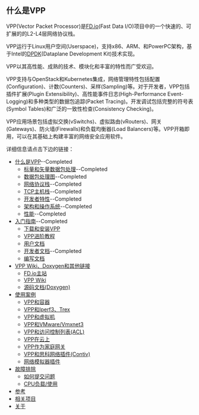 ## 什么是VPP
VPP(Vector Packet Processor)是[FD.io](https://fd.io/)(Fast Data I/O)项目中的一个快速的、可扩展的的L2-L4层网络协议栈。

VPP运行于Linux用户空间(Userspace)，支持x86、ARM、和PowerPC架构，基于Intel的[DPDK](https://www.dpdk.org/)(Dataplane Development Kit)技术实现。

VPP以其高性能、成熟的技术、模块化和丰富的特性而广受欢迎。

VPP支持与OpenStack和Kubernetes集成，网络管理特性包括配置(Configuration)、计数(Counters)、采样(Sampling)等。对于开发者，VPP包括插件扩展(Plugin Extensibility)、高性能事件日志(High-Performance Event-Logging)和多种类型的数据包追踪(Packet Tracing)。开发调试包括完整的符号表(Symbol Tables)和广泛的一致性检查(Consistency Checking)。

VPP应用场景包括虚拟交换(vSwitchs)、虚拟路由(vRouters)、网关(Gateways)、防火墙(Firewalls)和负载均衡器(Load Balancers)等。VPP开箱即用，可以在其基础上构建丰富的网络安全应用软件。

详细信息请点击下边的链接：
* [什么是VPP](https://github.com/penybai/vpp-docs)--Completed
  - [标量和矢量数据包处理](https://github.com/penybai/vpp-docs/blob/master/Scalar-vs-Vector-packet-processing.md)--Completed
  - [数据包处理图](https://github.com/penybai/vpp-docs/blob/master/The-Packet-Processing-Graph.md)--Completed
  - [网络协议栈](https://github.com/penybai/vpp-docs/blob/master/Network-Stack.md)--Completed
  - [TCP主机栈](https://github.com/penybai/vpp-docs/blob/master/TCP-Host-Stack.md)--Completed
  - [开发者特性](https://github.com/penybai/vpp-docs/blob/master/Features-for-Developers.md)--Completed
  - [架构和操作系统](https://github.com/penybai/vpp-docs/blob/master/Architectures-and-Operating-Systems.md)--Completed
  - [性能](https://github.com/penybai/vpp-docs/blob/master/Performance.md)--Completed
* [入门指南](https://github.com/penybai/vpp-docs/blob/master/Getting-Started.md)--Completed
  - [下载和安装VPP](https://github.com/penybai/vpp-docs/blob/master/Downloading-and-Installing-VPP.md)
  - [VPP进阶教程](https://github.com/penybai/vpp-docs/blob/master/Porgressive-VPP-Tutorial.md)
  - [用户文档](https://github.com/penybai/vpp-docs/blob/master/For-Users.md)
  - [开发者文档](https://github.com/penybai/vpp-docs/blob/master/For-Developers.md)--Completed
  - [编写文档](https://github.com/penybai/vpp-docs/blob/master/Writting-Documents.md)
* [VPP Wiki、Doxygen和其他链接](https://github.com/penybai/vpp-docs/blob/master/VPP-Wiki-Doxygen-and-Other-Links.md)
  - [FD.io主站](https://github.com/penybai/vpp-docs/blob/master/FD_io-Main-Site.md)
  - [VPP Wiki](https://github.com/penybai/vpp-docs/blob/master/VPP-Wiki.md)
  - [源码文档(Doxygen)](https://github.com/penybai/vpp-docs/blob/master/Source-code-Documents-doxygen.md)
* [使用案例](https://github.com/penybai/vpp-docs/blob/master/Use-Cases.md)
  - [VPP和容器](https://github.com/penybai/vpp-docs/blob/master/VPP-with-Containers.md)
  - [VPP和Iperf3、Trex](https://github.com/penybai/vpp-docs/blob/master/VPP-with-Iperf3-and-Trex.md)
  - [VPP和虚拟机](https://github.com/penybai/vpp-docs/blob/master/FD_io-VPP-with-Virutal-Machines.md)
  - [VPP和VMware/Vmxnet3](https://github.com/penybai/vpp-docs/blob/master/VPP-with-WMware-Vmxnet3.md)
  - [VPP和访问控制列表(ACL)](https://github.com/penybai/vpp-docs/blob/master/Access-Control-List-with-FD_io-VPP.md)
  - [VPP在云上](https://github.com/penybai/vpp-docs/blob/master/VPP-inside-the-Cloud.md)
  - [VPP作为家庭网关](https://github.com/penybai/vpp-docs/blob/master/Using-VPP-as-a-Home-Gateway.md)
  - [VPP和思科网络插件(Contiv)](https://github.com/penybai/vpp-docs/blob/master/Contiv-VPP.md)
  - [网络模拟器插件](https://github.com/penybai/vpp-docs/blob/master/Network-Simulator-Plugin.md)
* [故障排除](https://github.com/penybai/vpp-docs/blob/master/Troubleshooting.md)
  - [如何提交问题](https://github.com/penybai/vpp-docs/blob/master/How-to-Report-an-Issue.md)
  - [CPU负载/使用](https://github.com/penybai/vpp-docs/blob/master/CPU-Load-Usage.md)
* [参考](https://github.com/penybai/vpp-docs/blob/master/Reference.md)
* [相关项目](https://github.com/penybai/vpp-docs/blob/master/Related-Projects.md)
* [关于](https://github.com/penybai/vpp-docs/blob/master/About.md)